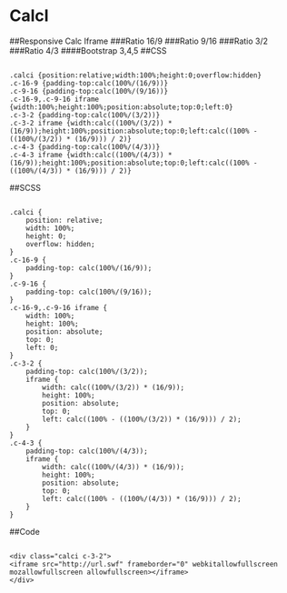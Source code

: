 # CalcI
##Responsive Calc Iframe
###Ratio 16/9
###Ratio 9/16
###Ratio 3/2
###Ratio 4/3
####Bootstrap 3,4,5
##CSS
<pre><code>
.calci {position:relative;width:100%;height:0;overflow:hidden}
.c-16-9 {padding-top:calc(100%/(16/9))}
.c-9-16 {padding-top:calc(100%/(9/16))}
.c-16-9,.c-9-16 iframe {width:100%;height:100%;position:absolute;top:0;left:0}
.c-3-2 {padding-top:calc(100%/(3/2))}
.c-3-2 iframe {width:calc((100%/(3/2)) * (16/9));height:100%;position:absolute;top:0;left:calc((100% - ((100%/(3/2)) * (16/9))) / 2)}
.c-4-3 {padding-top:calc(100%/(4/3))}
.c-4-3 iframe {width:calc((100%/(4/3)) * (16/9));height:100%;position:absolute;top:0;left:calc((100% - ((100%/(4/3)) * (16/9))) / 2)}
</code></pre>
##SCSS
<pre><code>
.calci {
	position: relative;
	width: 100%;
	height: 0;
	overflow: hidden;
}
.c-16-9 {
	padding-top: calc(100%/(16/9));
}
.c-9-16 {
	padding-top: calc(100%/(9/16));
}
.c-16-9,.c-9-16 iframe {
	width: 100%;
	height: 100%;
	position: absolute;
	top: 0;
	left: 0;
}
.c-3-2 {
	padding-top: calc(100%/(3/2));
	iframe {
		width: calc((100%/(3/2)) * (16/9));
		height: 100%;
		position: absolute;
		top: 0;
		left: calc((100% - ((100%/(3/2)) * (16/9))) / 2);
	}
}
.c-4-3 {
	padding-top: calc(100%/(4/3));
	iframe {
		width: calc((100%/(4/3)) * (16/9));
		height: 100%;
		position: absolute;
		top: 0;
		left: calc((100% - ((100%/(4/3)) * (16/9))) / 2);
	}
}
</code></pre>
##Code
<pre><code>
&lt;div class="calci c-3-2"&gt;
&lt;iframe src="http://url.swf" frameborder="0" webkitallowfullscreen mozallowfullscreen allowfullscreen&gt;&lt;/iframe&gt;
&lt;/div&gt;
</code></pre>
